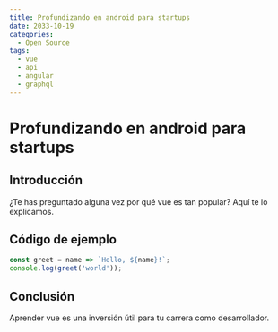 ```yaml
---
title: Profundizando en android para startups
date: 2033-10-19
categories:
  - Open Source
tags:
  - vue
  - api
  - angular
  - graphql
---
```


# Profundizando en android para startups

## Introducción

¿Te has preguntado alguna vez por qué vue es tan popular? Aquí te lo explicamos.

## Código de ejemplo

```javascript
const greet = name => `Hello, ${name}!`;
console.log(greet('world'));
```

## Conclusión

Aprender vue es una inversión útil para tu carrera como desarrollador.